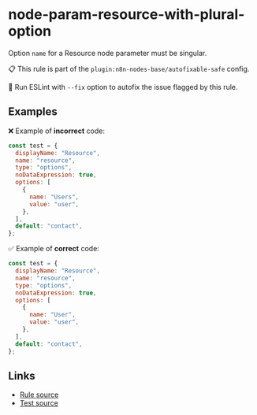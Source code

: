 [//]: # "File generated from a template. Do not edit this file directly."

# node-param-resource-with-plural-option

Option `name` for a Resource node parameter must be singular.

📋 This rule is part of the `plugin:n8n-nodes-base/autofixable-safe` config.

🔧 Run ESLint with `--fix` option to autofix the issue flagged by this rule.

## Examples

❌ Example of **incorrect** code:

```js
const test = {
  displayName: "Resource",
  name: "resource",
  type: "options",
  noDataExpression: true,
  options: [
    {
      name: "Users",
      value: "user",
    },
  ],
  default: "contact",
};
```

✅ Example of **correct** code:

```js
const test = {
  displayName: "Resource",
  name: "resource",
  type: "options",
  noDataExpression: true,
  options: [
    {
      name: "User",
      value: "user",
    },
  ],
  default: "contact",
};
```

## Links

- [Rule source](../../lib/rules/node-param-resource-with-plural-option.ts)
- [Test source](../../tests/node-param-resource-with-plural-option.test.ts)
